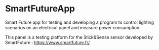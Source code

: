 # SmartFutureApp
Smart Future app for testing and developing a program to control lighting scenarios on an electrical panel and measure power consumption.

This panel is a testing platform for the Stick&Sense sensor developed by SmartFuture : https://www.smartfuture.fr/
